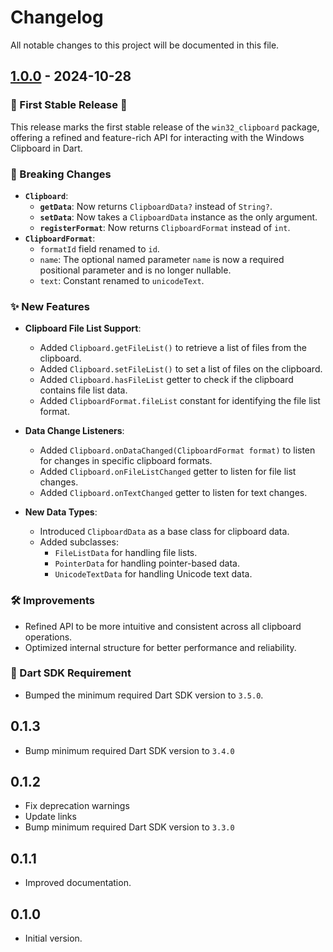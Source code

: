 # Changelog

All notable changes to this project will be documented in this file.

## [1.0.0] - 2024-10-28

### 🎉 First Stable Release 🚀

This release marks the first stable release of the `win32_clipboard` package,
offering a refined and feature-rich API for interacting with the Windows
Clipboard in Dart.

### 🔄 Breaking Changes

- **`Clipboard`**:
  - **`getData`**: Now returns `ClipboardData?` instead of `String?`.
  - **`setData`**: Now takes a `ClipboardData` instance as the only argument.
  - **`registerFormat`**: Now returns `ClipboardFormat` instead of `int`.
- **`ClipboardFormat`**:
  - `formatId` field renamed to `id`.
  - `name`: The optional named parameter `name` is now a required positional
    parameter and is no longer nullable.
  - `text`: Constant renamed to `unicodeText`.

### ✨ New Features

- **Clipboard File List Support**:
  - Added `Clipboard.getFileList()` to retrieve a list of files from the
    clipboard.
  - Added `Clipboard.setFileList()` to set a list of files on the clipboard.
  - Added `Clipboard.hasFileList` getter to check if the clipboard contains file
    list data.
  - Added `ClipboardFormat.fileList` constant for identifying the file list
    format.

- **Data Change Listeners**:
  - Added `Clipboard.onDataChanged(ClipboardFormat format)` to listen for
    changes in specific clipboard formats.
  - Added `Clipboard.onFileListChanged` getter to listen for file list changes.
  - Added `Clipboard.onTextChanged` getter to listen for text changes.

- **New Data Types**:
  - Introduced `ClipboardData` as a base class for clipboard data.
  - Added subclasses:
    - `FileListData` for handling file lists.
    - `PointerData` for handling pointer-based data.
    - `UnicodeTextData` for handling Unicode text data.

### 🛠 Improvements

- Refined API to be more intuitive and consistent across all clipboard
  operations.
- Optimized internal structure for better performance and reliability.

### 🚨 Dart SDK Requirement

- Bumped the minimum required Dart SDK version to `3.5.0`.

## 0.1.3

- Bump minimum required Dart SDK version to `3.4.0`

## 0.1.2

- Fix deprecation warnings
- Update links
- Bump minimum required Dart SDK version to `3.3.0`

## 0.1.1

- Improved documentation.

## 0.1.0

- Initial version.

[1.0.0]: https://github.com/halildurmus/win32_clipboard/compare/v0.1.3...v1.0.0
